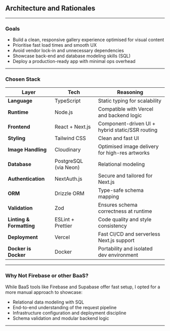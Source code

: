 ## Architecture and Rationales

---

### Goals

- Build a clean, responsive gallery experience optimised for visual content
- Prioritise fast load times and smooth UX
- Avoid vendor lock-in and unnecessary dependencies
- Showcase back-end and database modeling skills (SQL)
- Deploy a production-ready app with minimal ops overhead

---

### Chosen Stack

| Layer                    | Tech                  | Reasoning                                       |
| ------------------------ | --------------------- | ----------------------------------------------- |
| **Language**             | TypeScript            | Static typing for scalability                   |
| **Runtime**              | Node.js               | Compatible with Vercel and backend logic        |
| **Frontend**             | React + Next.js       | Component-driven UI + hybrid static/SSR routing |
| **Styling**              | Tailwind CSS          | Clean and fast UI                               |
| **Image Handling**       | Cloudinary            | Optimised image delivery for high-res artworks  |
| **Database**             | PostgreSQL (via Neon) | Relational modeling                             |
| **Authentication**       | NextAuth.js           | Secure and tailored for Next.js                 |
| **ORM**                  | Drizzle ORM           | Type-safe schema mapping                        |
| **Validation**           | Zod                   | Ensures schema correctness at runtime           |
| **Linting & Formatting** | ESLint + Prettier     | Code quality and style consistency              |
| **Deployment**           | Vercel                | Fast CI/CD and serverless Next.js support       |
| **Docker is Docker**     | Docker                | Portability and isolated dev environment        |

---

### Why Not Firebase or other BaaS?

While BaaS tools like Firebase and Supabase offer fast setup, I opted for a more manual approach to showcase:

- Relational data modeling with SQL
- End-to-end understanding of the request pipeline
- Infrastructure configuration and deployment discipline
- Schema validation and modular backend logic

---
